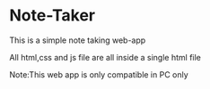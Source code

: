 # Note-Taker
This is a simple note taking web-app

All html,css and js file are all inside a single html file

Note:This web app is only compatible in PC only
